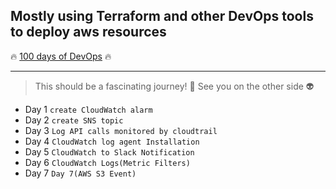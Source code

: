 Mostly using Terraform and other DevOps tools to deploy aws resources
---
:fire: [100 days of DevOps](https://external-content.duckduckgo.com/iu/?u=https%3A%2F%2Ftse3.mm.bing.net%2Fth%3Fid%3DOIP.b-r1xI5IVrvb6Ul6Rj_KHAHaDz%26pid%3DApi&f=1&ipt=0f4547e2e2231692b4334eb868d43ff4386e0c9f2a5d831384284678d31b3e69&ipo=images) :fire:
***

>This should be a fascinating journey! :speak_no_evil:
>See you on the other side :alien:
- Day 1 `create CloudWatch alarm`
- Day 2 `create SNS topic`
- Day 3 `Log API calls monitored by cloudtrail`
- Day 4 `CloudWatch log agent Installation`
- Day 5 `CloudWatch to Slack Notification`
- Day 6 `CloudWatch Logs(Metric Filters)`
- Day 7 `Day 7(AWS S3 Event)`